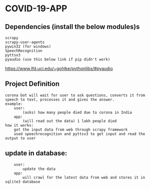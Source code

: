 # COVID-19-APP

## Dependencies (install the below modules)s

    scrapy
    scrapy-user-agents
    pywin32 (for windows)
    SpeechRecognition
    pyttsx3
    pyaudio (use this below link if pip didn't work)
https://www.lfd.uci.edu/~gohlke/pythonlibs/#pyaudio

## Project Definition

    corona bot will wait for user to ask questions, converts it from speech to text, processes it and gives the answer.
    example:
        user:
            (asks) how many people died due to corona in India
        app: 
            (will read out the data) 1 lakh people died
    how it works:  
        got the input data from web through scrapy framework
        used speechrecognition and pyttsx3 to get input and read the output to user
        
## update in database:
        user:
            update the data
        app:
            will crawl for the latest data from web and stores it in sqlite3 database 
